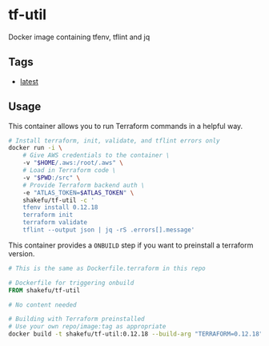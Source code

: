 # tf-util
Docker image containing tfenv, tflint and jq

## Tags

- [latest]()

## Usage

This container allows you to run Terraform commands in a helpful way.

```bash
# Install terraform, init, validate, and tflint errors only
docker run -i \
    # Give AWS credentials to the container \
    -v "$HOME/.aws:/root/.aws" \
    # Load in Terraform code \
    -v "$PWD:/src" \
    # Provide Terraform backend auth \
    -e "ATLAS_TOKEN=$ATLAS_TOKEN" \
    shakefu/tf-util -c '
    tfenv install 0.12.18
    terraform init
    terraform validate
    tflint --output json | jq -rS .errors[].message'
```

This container provides a `ONBUILD` step if you want to preinstall a terraform
version.


```dockerfile
# This is the same as Dockerfile.terraform in this repo

# Dockerfile for triggering onbuild
FROM shakefu/tf-util

# No content needed
```

```bash
# Building with Terraform preinstalled
# Use your own repo/image:tag as appropriate
docker build -t shakefu/tf-util:0.12.18 --build-arg "TERRAFORM=0.12.18" -f Dockerfile.terraform .
```
